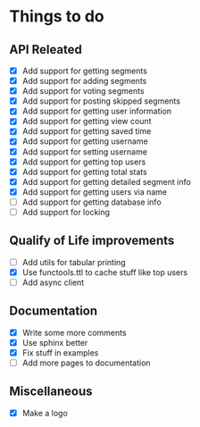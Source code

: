 # Things to do

## API Releated

- [x] Add support for getting segments
- [x] Add support for adding segments
- [x] Add support for voting segments
- [x] Add support for posting skipped segments
- [x] Add support for getting user information
- [x] Add support for getting view count
- [x] Add support for getting saved time
- [x] Add support for getting username
- [x] Add support for setting username
- [x] Add support for getting top users
- [x] Add support for getting total stats
- [x] Add support for getting detailed segment info
- [x] Add support for getting users via name
- [ ] Add support for getting database info
- [ ] Add support for locking

## Qualify of Life improvements

- [ ] Add utils for tabular printing
- [x] Use functools.ttl to cache stuff like top users
- [ ] Add async client

## Documentation

- [x] Write some more comments
- [x] Use sphinx better
- [x] Fix stuff in examples
- [ ] Add more pages to documentation

## Miscellaneous

- [x] Make a logo